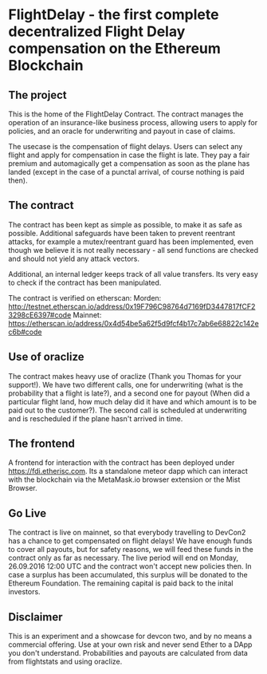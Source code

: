 # FlightDelay - the first complete decentralized Flight Delay compensation on the Ethereum Blockchain


## The project

This is the home of the FlightDelay Contract.
The contract manages the operation of an insurance-like business process, allowing users to apply for policies, and an oracle for underwriting and payout in case of claims.

The usecase is the compensation of flight delays. Users can select any flight and apply for compensation in case the flight is late.
They pay a fair premium and automagically get a compensation as soon as the plane has landed (except in the case of a punctal arrival, of course nothing is paid then). 

## The contract

The contract has been kept as simple as possible, to make it as safe as possible. Additional safeguards have been taken to prevent reentrant attacks, for example a mutex/reentrant guard has been implemented, even though we believe it is not really necessary - all send functions are checked and should not yield any attack vectors.

Additional, an internal ledger keeps track of all value transfers. Its very easy to check if the contract has been manipulated.

The contract is verified on etherscan: 
Morden: http://testnet.etherscan.io/address/0x19F796C98764d7169fD3447817fCF23298cE6397#code
Mainnet: https://etherscan.io/address/0x4d54be5a62f5d9fcf4b17c7ab6e68822c142ec6b#code

## Use of oraclize

The contract makes heavy use of oraclize (Thank you Thomas for your support!). We have two different calls, one for underwriting (what is the probability that a flight is late?), and a second one for payout (When did a particular flight land, how much delay did it have and which amount is to be paid out to the customer?). 
The second call is scheduled at underwriting and is rescheduled if the plane hasn't arrived in time.

## The frontend

A frontend for interaction with the contract has been deployed under https://fdi.etherisc.com. Its a standalone meteor dapp which can interact with the blockchain via the MetaMask.io browser extension or the Mist Browser.

## Go Live

The contract is live on mainnet, so that everybody travelling to DevCon2 has a chance to get compensated on flight delays! We have enough funds to cover all payouts, but for safety reasons, we will feed these funds in the contract only as far as necessary. The live period will end on Monday, 26.09.2016 12:00 UTC and the contract won't accept new policies then. In case a surplus has been accumulated, this surplus will be donated to the Ethereum Foundation. The remaining capital is paid back to the inital investors. 

## Disclaimer

This is an experiment and a showcase for devcon two, and by no means a commercial offering. Use at your own risk and never send Ether to a DApp you don't understand. Probabilities and payouts are calculated from data from flightstats and using oraclize.
